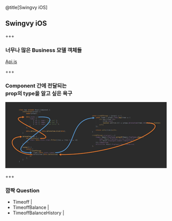 @title[Swingvy iOS]
## Swingvy iOS

+++

### 너무나 많은 Business 모델 객체들
[Api.js](https://github.com/Swingvy/owl/blob/master/src/js/network/Api.js)

+++

### Component 간에 전달되는 <br>prop의 type을 알고 싶은 욕구
![Alt text](01.typescript/images/image1.png)

+++

### 깜짝 Question
 - Timeoff |
 - TimeoffBalance |
 - TimeoffBalanceHistory |
